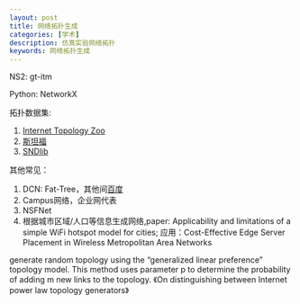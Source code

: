 ```yaml
---
layout: post
title: 网络拓扑生成
categories: [学术]
description: 仿真实验网络拓扑
keywords: 网络拓扑生成
---
```


NS2: gt-itm

Python: NetworkX

拓扑数据集:

1. [Internet Topology Zoo](http://www.topology-zoo.org/dataset.html)
2. [斯坦福](http://snap.stanford.edu/data/)
3. [SNDlib](http://sndlib.zib.de/home.action)

其他常见：

1. DCN: Fat-Tree，其他间[百度](https://wenku.baidu.com/view/b8b6cd595727a5e9846a6164.html)
2. Campus网络，企业网代表
3. NSFNet
4. 根据城市区域/人口等信息生成网络,paper: Applicability and limitations of a simple WiFi hotspot model for cities; 应用：Cost-Effective Edge Server Placement in Wireless Metropolitan Area Networks

generate random topology using the “generalized linear preference” topology model. This  method uses parameter p to determine the probability of adding m new links to the topology. 《On distinguishing between Internet power law topology generators》    

